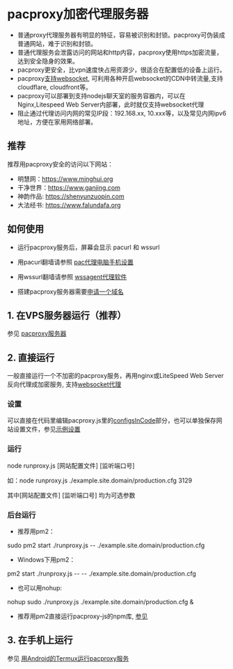# pacproxy加密代理服务器

* 普通proxy代理服务器有明显的特征，容易被识别和封锁。pacproxy可伪装成普通网站，难于识别和封锁。
* 普通代理服务会泄露访问的网站和http内容，pacproxy使用https加密流量，达到安全隐身的效果。
* pacproxy更安全，比vpn速度快占用资源少，很适合在配置低的设备上运行。
* pacproxy[支持websocket](https://github.com/httpgate/wssproxy-agent), 可利用各种开启websocket的CDN中转流量,支持cloudflare, cloudfront等。
* pacproxy可以部署到支持nodejs聊天室的服务容器内，可以在Nginx,Litespeed Web Server内部署，此时就仅支持websocket代理
* 阻止通过代理访问内网的常见IP段：192.168.xx, 10.xxx等，以及常见内网ipv6地址，方便在家用网络部署。


## 推荐

推荐用pacproxy安全的访问以下网站：
* 明慧网：https://www.minghui.org
* 干净世界：https://www.ganjing.com
* 神韵作品: https://shenyunzuopin.com
* 大法经书: https://www.falundafa.org


## 如何使用

* 运行pacproxy服务后，屏幕会显示 pacurl 和 wssurl

* 用pacurl翻墙请参照 [pac代理电脑手机设置](\/documents\/DeviceSetting_ZH\.md)

* 用wssurl翻墙请参照 [wssagent代理软件](https://github.com/httpgate/wssproxy-agent)

* 搭建pacproxy服务器需要[申请一个域名](\/documents\/About_Domain_ZH.md)


## 1. 在VPS服务器运行（推荐）

参见 [pacproxy服务器](https://github.com/httpgate/pacproxy-server)


## 2. 直接运行

一般直接运行一个不加密的pacproxy服务，再用nginx或LiteSpeed Web Server反向代理成加密服务, 支持[websocket代理](https://github.com/httpgate/wssproxy-agent)

### 设置

可以直接在代码里编辑pacproxy.js里的[configsInCode](pacproxy\.js)部分，也可以单独保存网站设置文件，参见[示例设置](example.site.domain\/production.cfg)

### 运行

node runproxy.js [网站配置文件] [监听端口号]

如：node runproxy.js ./example.site.domain/production.cfg 3129

其中[网站配置文件] [监听端口号] 均为可选参数


### 后台运行

* 推荐用pm2：

sudo pm2 start ./runproxy.js -- ./example.site.domain/production.cfg 

* Windows下用pm2：

pm2 start ./runproxy.js -- -- ./example.site.domain/production.cfg 

* 也可以用nohup:

nohup sudo ./runproxy.js ./example.site.domain/production.cfg &

* 推荐用pm2直接运行pacproxy-js的npm库, [参见](https://github.com/httpgate/resouces/tree/main/pm2_Run_Npm_Package.md)

## 3. 在手机上运行

参见 [用Android的Termux运行pacproxy服务](https://github.com/httpgate/resources/blob/main/android_termux_run_pacproxy.md)

